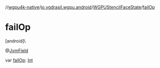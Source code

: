 //[wgpu4k-native](../../../index.md)/[io.ygdrasil.wgpu.android](../index.md)/[WGPUStencilFaceState](index.md)/[failOp](fail-op.md)

# failOp

[android]\

@[JvmField](https://kotlinlang.org/api/core/kotlin-stdlib/kotlin.jvm/-jvm-field/index.html)

var [failOp](fail-op.md): [Int](https://kotlinlang.org/api/core/kotlin-stdlib/kotlin/-int/index.html)